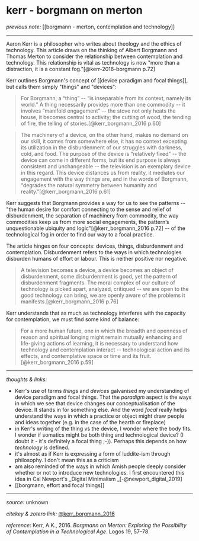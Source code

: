 # kerr - borgmann on merton

_previous note:_ [[borgmann - merton, contemplation and technology]]

---

Aaron Kerr is a philosopher who writes about theology and the ethics of technology. This article draws on the thinking of Albert Borgmann and Thomas Merton to consider the relationship between contemplation and technology. This relationship is vital as technology is now "more than a distraction, it is a constant fog."[@kerr-2016-borgmann p.72]

Kerr outlines Borgmann's concept of [[device paradigm and focal things]], but calls them simply "things" and "devices":

>For Borgmann, a “thing” -- “is inseparable from its context, namely its world.” A thing necessarily provides more than one commodity -- it involves “manifold engagement” -- the stove not only heats the house, it becomes central to activity; the cutting of wood, the tending of fire, the telling of stories.[@kerr_borgmann_2016 p.60]

>The machinery of a device, on the other hand, makes no demand on our skill, it comes from somewhere else, it has no context excepting its utilization in the disburdenment of our struggles with darkness, cold, and food. The purpose of the device is “relatively fixed” -- the device can come in different forms, but its end purpose is always consistent and unchangeable -- the television is an exemplary device in this regard. This device distances us from reality, it mediates our engagement with the way things are, and in the words of Borgmann, “degrades the natural symmetry between humanity and reality.”[@kerr_borgmann_2016 p.61]

Kerr suggests that Borgmann provides a way for us to see the patterns -- "the human desire for comfort connecting to the sense and relief of disburdenment, the separation of machinery from commodity, the way commodities keep us from more social engagements, the pattern’s unquestionable ubiquity and logic"[@kerr_borgmann_2016 p.72] -- of the technological fog in order to find our way to a focal practice. 

The article hinges on four concepts: devices, things, disburdenment and contemplation. Disburdenment refers to the ways in which technologies disburden humans of effort or labour. This is neither positive nor negative.

>A television becomes a device, a device becomes an object of disburdenment, some disburdenment is good, yet the pattern of disburdenment fragments. The moral complex of our culture of technology is picked apart, analyzed, critiqued -- we are open to the good technology can bring, we are openly aware of the problems it manifests.[@kerr_borgmann_2016 p.76]

Kerr understands that as much as technology interferes with the capacity for contemplation, we must find some kind of balance:

>For a more human future, one in which the breadth and openness of reason and spiritual longing might remain mutually enhancing and life-giving actions of learning, it is necessary to understand how technology and contemplation interact -- technological action and its effects, and contemplative space or time and its fruit.[@kerr_borgmann_2016 p.59]


---

_thoughts & links:_

- Kerr's use of terms _things_ and _devices_ galvanised my understanding of device paradigm and focal things. That the _paradigm_ aspect is the ways in which we see that device changes our conceptualisation of the device. It stands in for something else. And the word _focal_ really helps understand the ways in which a practice or object might draw people and ideas together (e.g. in the case of the hearth or fireplace)
- in Kerr's writing of the thing vs the device, I wonder where the body fits. I wonder if somatics might be both thing and technological device? (I doubt it - it's definitely a focal thing ;-)). Perhaps this depends on how _technology_ is defined. 
- it's almost as if Kerr is expressing a form of luddite-ism through philosophy. I don't mean this as a criticism
- am also reminded of the ways in which Amish people deeply consider whether or not to introduce new technologies. I first encountered this idea in Cal Newport's _Digital Minimalism _[-@newport_digital_2019] 
- [[borgmann, effort and focal things]]


---

_source:_ unknown

_citekey & zotero link:_ [@kerr_borgmann_2016](zotero://select/items/1_QRTB3D4V)

_reference:_ Kerr, A.K., 2016. _Borgmann on Merton: Exploring the Possibility of Contemplation in a Technological Age_. Logos 19, 57–78.


